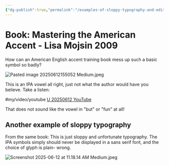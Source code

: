 ```yaml
---
{"dg-publish":true,"permalink":"/examples-of-sloppy-typography-and-editing-a-phonetic-book-of-all-books/","tags":["#my/video/youtube"],"noteIcon":"2"}
---
```



# Book: Mastering the American Accent - Lisa Mojsin 2009

How can an American English accent training book mess up such a basic symbol so badly?

![Pasted image 20250612155052 Medium.jpeg](/img/user/_attachments/_OB/Pasted%20image%2020250612155052%20Medium.jpeg)

This is an IPA vowel all right, just not what the author would have you believe. Take a listen:

#my/video/youtube 
[U 20250612 YouTube](https://www.youtube.com/watch?v=Vq9QU4Tq3J8)

That does not sound like the vowel in "but" or "fun" at all!
## Another example of sloppy typography

From the same book: This is just sloppy and unfortunate typography. The IPA symbols simply should never be displayed in a sans serif font, and the choice of glyph is plain- wrong.

![Screenshot 2025-06-12 at 11.18.14 AM Medium.jpeg](/img/user/_attachments/_OB/Screenshot%202025-06-12%20at%2011.18.14%20AM%20Medium.jpeg)